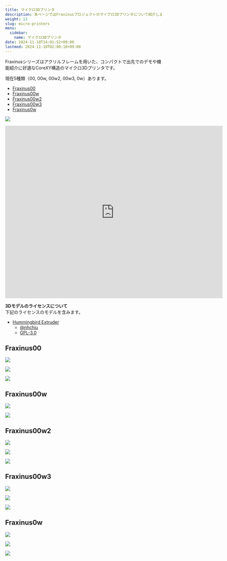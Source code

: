 ```yaml
---
title: マイクロ3Dプリンタ
description: 本ページではFraxinusプロジェクトのマイクロ3Dプリンタについて紹介します。
weight: 12
slug: micro-printers
menu:
  sidebar:
    name: マイクロ3Dプリンタ
date: 2024-11-10T14:01:52+09:00
lastmod: 2024-11-18T02:00:10+09:00
---
```


Fraxinusシリーズはアクリルフレームを用いた、コンパクトで出先でのデモや機能紹介に好適なCoreXY構造のマイクロ3Dプリンタです。

現在5種類（00, 00w, 00w2, 00w3, 0w）あります。

* [Fraxinus00](#fraxinus00)
* [Fraxinus00w](#fraxinus00w)
* [Fraxinus00w2](#fraxinus00w2)
* [Fraxinus00w3](#fraxinus00w3)
* [Fraxinus0w](#fraxinus0w)

![](/images/Fraxinus0-front-view.jpg)

<iframe src="https://myhub.autodesk360.com/ue28e8020/shares/public/SH30dd5QT870c25f12fcc160aba4160a8417?mode=embed" width="700" height="555" allowfullscreen="true" webkitallowfullscreen="true" mozallowfullscreen="true"  frameborder="0"></iframe>


**3Dモデルのライセンスについて**  
下記のライセンスのモデルを含みます。

* [Hummingbird Extruder](https://github.com/nhchiu/VoronMods/tree/main/Extruders/Hummingbird)
  * [@nhchiu](https://www.printables.com/@nhchiu)
  * [GPL-3.0](https://github.com/nhchiu/VoronMods/blob/main/LICENSE)


## Fraxinus00

![](/images/Fraxinus00.jpg)

![](/images/Fraxinus00-photo-1.jpg)

![](/images/Fraxinus00-photo-2.jpg)

## Fraxinus00w

![](/images/Fraxinus00w.jpg)

![](/images/Fraxinus00w-photo-1.jpg)

## Fraxinus00w2

![](/images/Fraxinus00w2.jpg)

![](/images/Fraxinus00w2-photo-1.jpg)

![](/images/Fraxinus00w2-compare.jpg)

## Fraxinus00w3

![](/images/Fraxinus00w3-1.jpg)

![](/images/Fraxinus00w3-2.jpg)

![](/images/Fraxinus00w3-photo-1.jpg)

## Fraxinus0w

![](/images/Fraxinus0w-rev1.jpg)

![](/images/Fraxinus0w-rev2.jpg)

![](/images/Fraxinus0w-compare.jpg)
